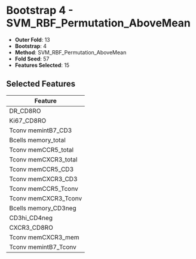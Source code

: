 # Bootstrap 4 - SVM_RBF_Permutation_AboveMean

- **Outer Fold**: 13
- **Bootstrap**: 4
- **Method**: SVM_RBF_Permutation_AboveMean
- **Fold Seed**: 57
- **Features Selected**: 15

## Selected Features

| Feature |
|---------|
| DR_CD8RO |
| Ki67_CD8RO |
| Tconv memintB7_CD3 |
| Bcells memory_total |
| Tconv memCCR5_total |
| Tconv memCXCR3_total |
| Tconv memCCR5_CD3 |
| Tconv memCXCR3_CD3 |
| Tconv memCCR5_Tconv |
| Tconv memCXCR3_Tconv |
| Bcells memory_CD3neg |
| CD3hi_CD4neg |
| CXCR3_CD8RO |
| Tconv memCXCR3_mem |
| Tconv memintB7_Tconv |
